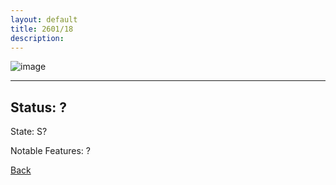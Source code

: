 ```yaml
---
layout: default
title: 2601/18
description: 
---
```

![image]()

* * *

## Status: ?

State: S?

Notable Features: ?

[Back](/./forest/bunker.md/)
